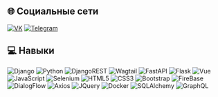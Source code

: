 ## 🌐 Социальные сети
[![VK](https://img.shields.io/badge/Вконтакте-%230077B5.svg?logo=vk&logoColor=white)](https://vk.com/tosha.glyzin) 
[![Telegram](https://img.shields.io/badge/Telegram-%230077B5.svg?logo=telegram&logoColor=white)](https://t.me/tosha_glyzin) 

## 💻 Навыки
![Django](https://img.shields.io/badge/Django-%23092E20.svg?style=flat&logo=django&logoColor=white) 
![Python](https://img.shields.io/badge/Python-3670A0?style=flat&logo=python&logoColor=%23F7DF1E) 
![DjangoREST](https://img.shields.io/badge/Django-REST-ff1709?style=flat&logo=django&logoColor=white&color=ff1709&labelColor=gray) 
![Wagtail](https://img.shields.io/badge/Wagtail-4B0082.svg?style=flat&logo=wagtail&logoColor=white) 
![FastAPI](https://img.shields.io/badge/FastAPI-005571?style=flat&logo=fastapi) 
![Flask](https://img.shields.io/badge/Flask-%23000.svg?style=flat&logo=flask&logoColor=white) 
![Vue](https://img.shields.io/badge/Vue.js-6DA55F?style=flat&logo=vue.js&logoColor=white)
![JavaScript](https://img.shields.io/badge/JavaScript-%23323330.svg?style=flat&logo=javascript&logoColor=%23F7DF1E) 
![Selenium](https://img.shields.io/badge/Selenium-1c4e63.svg?style=flat&logo=selenium&logoColor=green) 
![HTML5](https://img.shields.io/badge/HTML5-gray.svg?style=flat&logo=html5&logoColor=orange) 
![CSS3](https://img.shields.io/badge/CSS3-gray.svg?style=flat&logo=css3&logoColor=orange) 
![Bootstrap](https://img.shields.io/badge/Bootstrap-6f42c1.svg?style=flat&logo=bootstrap&logoColor=white) 
![FireBase](https://img.shields.io/badge/FireBase-grey.svg?style=flat&logo=firebase&logoColor=yellow) 
![DialogFlow](https://img.shields.io/badge/DialogFlow-393d63.svg?style=flat&logo=dialogflow&logoColor=orange) 
![Axios](https://img.shields.io/badge/Axios-5a29e4.svg?style=flat&logo=axios&logoColor=white) 
![JQuery](https://img.shields.io/badge/JQuery-333.svg?style=flat&logo=jquery&logoColor=0769ad) 
![Docker](https://img.shields.io/badge/Docker-8ed1fc.svg?style=flat&logo=docker&logoColor=blue) 
![SQLAlchemy](https://img.shields.io/badge/SQL-Alchemy-ff1709?style=flat&logo=postgresql&logoColor=white&color=ff1709&labelColor=gray) 
![GraphQL](https://img.shields.io/badge/-GraphQL-E10098?style=flat&logo=graphql&logoColor=white) 
